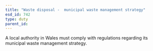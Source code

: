 ```yaml
---
title: "Waste disposal -  municipal waste management strategy"
esd_id: 742
type: duty
parent_id:  
---
```


A local authority in Wales must comply with regulations regarding its municipal waste management strategy.


